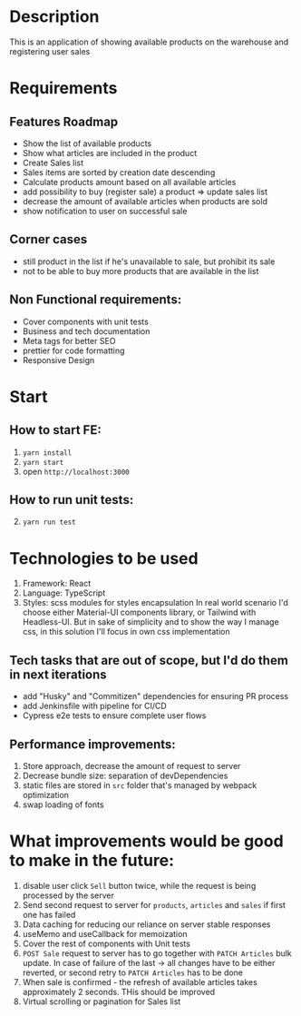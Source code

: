 # Description
This is an application of showing available products on the warehouse and registering user sales

# Requirements

## Features Roadmap
- Show the list of available products
- Show what articles are included in the product
- Create Sales list
- Sales items are sorted by creation date descending
- Calculate products amount based on all available articles
- add possibility to buy (register sale) a product => update sales list
- decrease the amount of available articles when products are sold
- show notification to user on successful sale

## Corner cases
- still product in the list if he's unavailable to sale, but prohibit its sale
- not to be able to buy more products that are available in the list

## Non Functional requirements:
- Cover components with unit tests
- Business and tech documentation
- Meta tags for better SEO
- prettier for code formatting
- Responsive Design

# Start
## How to start FE:
1. `yarn install`
2. `yarn start`
3. open `http://localhost:3000`

## How to run unit tests:
2. `yarn run test`


# Technologies to be used
1. Framework: React
2. Language: TypeScript
3. Styles: scss modules for styles encapsulation
   In real world scenario I'd choose either Material-UI components library, or Tailwind with Headless-UI.
   But in sake of simplicity and to show the way I manage css, in this solution I'll focus in own css implementation


## Tech tasks that are out of scope, but I'd do them in next iterations
- add "Husky" and "Commitizen" dependencies for ensuring PR process
- add Jenkinsfile with pipeline for CI/CD
- Cypress e2e tests to ensure complete user flows

## Performance improvements:
1. Store approach, decrease the amount of request to server
2. Decrease bundle size: separation of devDependencies
3. static files are stored in `src` folder that's managed by webpack optimization
4. swap loading of fonts

# What improvements would be good to make in the future:
1. disable user click `Sell` button twice, while the request is being processed by the server
2. Send second request to server for `products`, `articles` and `sales` if first one has failed
3. Data caching for reducing our reliance on server stable responses
4. useMemo and useCallback for memoization
5. Cover the rest of components with Unit tests
6. `POST Sale` request to server has to go together with `PATCH Articles` bulk update. 
In case of failure of the last -> all changes have to be either reverted, or second retry to `PATCH Articles` has to be done
7. When sale is confirmed - the refresh of available articles takes approximately 2 seconds. THis should be improved
8. Virtual scrolling or pagination for Sales list
